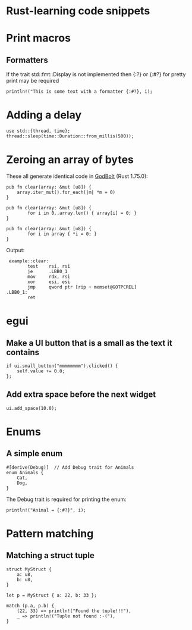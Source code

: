 # Rust-learning code snippets

# Print macros

## Formatters
If the trait std::fmt::Display is not implemented then {:?} or {:#?} for pretty print may be required

```println!("This is some text with a formatter {:#?}, i);```

# Adding a delay
```
use std::{thread, time};
thread::sleep(time::Duration::from_millis(500));
```
# Zeroing an array of bytes
These all generate identical code in [GodBolt](https://rust.godbolt.org) (Rust 1.75.0):
```
pub fn clear(array: &mut [u8]) {
    array.iter_mut().for_each(|m| *m = 0)
}
```
```
pub fn clear(array: &mut [u8]) {
        for i in 0..array.len() { array[i] = 0; }
}
```
```
pub fn clear(array: &mut [u8]) {
        for i in array { *i = 0; }
}
```
Output:
```
 example::clear:
        test    rsi, rsi
        je      .LBB0_1
        mov     rdx, rsi
        xor     esi, esi
        jmp     qword ptr [rip + memset@GOTPCREL]
.LBB0_1:
        ret
```

# egui

## Make a UI button that is a small as the text it contains
```
if ui.small_button("mmmmmmmm").clicked() {
    self.value += 0.0;
};
```

## Add extra space before the next widget
```
ui.add_space(10.0);
```

# Enums

## A simple enum

```
#[derive(Debug)]  // Add Debug trait for Animals
enum Animals {
    Cat,
    Dog,
}
```
The Debug trait is required for printing the enum:
```
println!("Animal = {:#?}", i);
```

# Pattern matching

## Matching a struct tuple
```
struct MyStruct {
    a: u8,
    b: u8,
}

let p = MyStruct { a: 22, b: 33 };

match (p.a, p.b) {
    (22, 33) => println!("Found the tuple!!!"),
    _ => println!("Tuple not found :-("),
}
```
